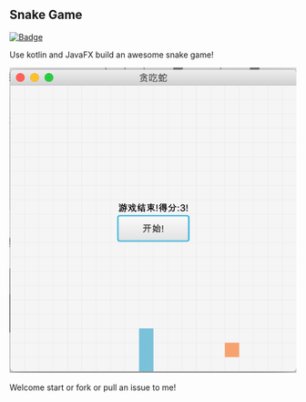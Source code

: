 ## Snake Game

[![Badge](https://img.shields.io/badge/link-996.icu-red.svg)](https://996.icu/#/zh_CN)

Use kotlin and JavaFX build an awesome snake game!  

![snake_image](screenshot/snake.png)

Welcome start or fork or pull an issue to me!
